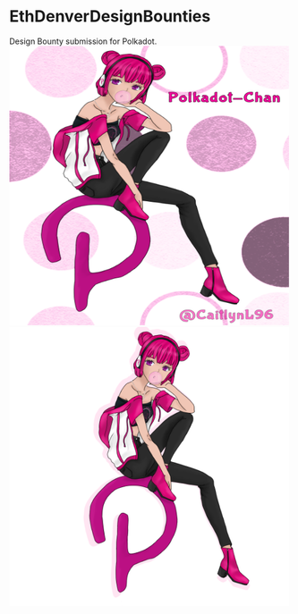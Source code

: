 # EthDenverDesignBounties
Design Bounty submission for Polkadot. 
<img src="https://github.com/Cait-L/EthDenverDesignBounties/blob/main/Polkadot-Chan_EthDenverBounty.png?raw=true" width="500" height="500">
<img src="https://github.com/Cait-L/EthDenverDesignBounties/blob/main/Polkadot-Chan_EthDenverBounty_stickerVersion.png?raw=true" width="500" height="500">
